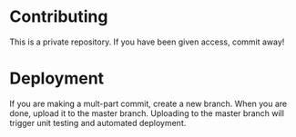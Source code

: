 # Contributing
This is a private repository. If you have been given access, commit away!

# Deployment
If you are making a mult-part commit, create a new branch. When you are done, upload it to the master branch. Uploading to the master branch will trigger unit testing and automated deployment.
